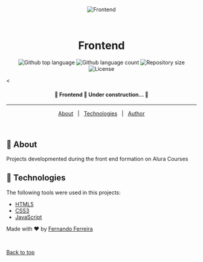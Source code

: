 <div align="center" id="top"> 
  <img src="./.github/app.gif" alt="Frontend" />

  &#xa0;

  <!-- <a href="https://frontend.netlify.app">Demo</a> -->
</div>

<h1 align="center">Frontend</h1>

<p align="center">
  <img alt="Github top language" src="https://img.shields.io/github/languages/top/fernando-ff/front-end?color=56BEB8">

  <img alt="Github language count" src="https://img.shields.io/github/languages/count/fernando-ff/front-end?color=56BEB8">

  <img alt="Repository size" src="https://img.shields.io/github/repo-size/fernando-ff/front-end?color=56BEB8">

  <img alt="License" src="https://img.shields.io/github/license/fernando-ff/front-end?color=56BEB8">

  <!-- <img alt="Github issues" src="https://img.shields.io/github/issues/{{YOUR_GITHUB_USERNAME}}/frontend?color=56BEB8" /> -->

  <!-- <img alt="Github forks" src="https://img.shields.io/github/forks/{{YOUR_GITHUB_USERNAME}}/frontend?color=56BEB8" /> -->

  <!-- <img alt="Github stars" src="https://img.shields.io/github/stars/{{YOUR_GITHUB_USERNAME}}/frontend?color=56BEB8" /> -->
</p>

<!-- Status -->

< <h4 align="center"> 
	🚧  Frontend 🚀 Under construction...  🚧
</h4> 

<hr>

<p align="center">
  <a href="#dart-about">About</a> &#xa0; | &#xa0; 
  <a href="#rocket-technologies">Technologies</a> &#xa0; | &#xa0;
  <a href="https://github.com/fernando-ff" target="_blank">Author</a>
</p>

<br>

## :dart: About ##

Projects developmented during the front end formation on Alura Courses 

## :rocket: Technologies ##

The following tools were used in this projects:

- [HTML5](https://developer.mozilla.org/pt-BR/docs/Web/HTML/HTML5)
- [CSS3](https://developer.mozilla.org/pt-BR/docs/Web/CSS)
- [JavaScript](https://developer.mozilla.org/pt-BR/docs/Web/JavaScript)


Made with :heart: by <a href="https://github.com/fernando-ff" target="_blank">Fernando Ferreira</a>

&#xa0;

<a href="#top">Back to top</a>
